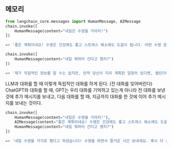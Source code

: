 ## 메모리
```py
from langchain_core.messages import HumanMessage, AIMessage
chain.invoke([
    HumanMessage(content="내일은 수영을 가야지!")
])

=> '좋은 계획이네요! 수영은 건강에도 좋고 스트레스 해소에도 도움이 됩니다. 어떤 수영 운동을 할 예정인가요?'

```

```py
chain.invoke([
    HumanMessage(content="내일 뭐하러 간다고 했지?")
])

=> '제가 직접적인 정보를 알 수는 없지만, 만약 당신이 미리 계획한 일정이 있다면, 캘린더나 메모를 확인해보는 것이 좋을 것 같습니다. 혹시 그 일정에 대해 더 이야기해주실 수 있다면 도움을 드리겠습니다!'
```

LLM과 대화를 할 때 이렇게 독립적인 대화를 하게 된다. (전 대화를 잊어버린다)
ChatGPT와 대화를 할 때, GPT는 우리 대화를 기억하고 있는게 아니라 전 대화를 보낸것에 추가 메시지를 보내고, 다음 대화를 할 때, 지금까지 대화를 한 것에 이어 추가 메시지를 보내는 것이다.

```py
chain.invoke([
    HumanMessage(content="내일은 수영을 가야지!"),
    AIMessage(content="좋은 계획이네요! 수영은 건강에도 좋고 스트레스 해소에도 도움이 됩니다. 어떤 수영 운동을 할 예정인가요?"),
    HumanMessage(content="내일 뭐하러 간다고 했지?")
])

=> '내일 수영을 가기로 했다고 하셨습니다! 수영을 하면서 즐거운 시간 보내세요. 혹시 더 궁금한 점이나 계획이 있으신가요?'
```